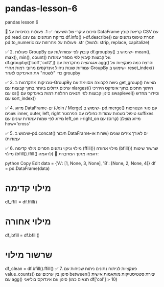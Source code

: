 # pandas-lesson-6
pandas lesson 6


📘 סיכום עיקרי של השיעור:
✅ 1. פעולות בסיסיות על DataFrame
קריאת קובץ CSV עם pd.read_csv
בדיקת הנתונים עם df.info() ו-df.describe()
המרת טיפוס נתונים עם pd.to_numeric
פעולות על מחרוזות עם .str (למשל: strip, replace, capitalize)

✅ 2. פעולות GroupBy
קיבוץ לפי עמודה/ות עם df.groupby()
שימוש ב- mean(), max(), min(), count() על קבוצות
קיבוץ לפי מספר עמודות: df.groupby(['col1','col2'])
אגגרגציה מתקדמת עם agg() והרצת כמה פונקציות על עמודות שונות
ניהול אינדקסים מרובי רמות אחרי GroupBy
שימוש ב- reset_index() כדי "לשטח" את האינדקס לאחר groupby

✅ 3. טכניקות מתקדמות ב-GroupBy
גישה לקבוצה מסוימת עם get_group()
מציאת ערכים גדולים ביותר בתוך קבוצות עם nlargest()
חיתוך חתכים בתוך אינדקס היררכי עם xs()
סינון קבוצות לפי תנאים
החלפת רמות באינדקס עם swaplevel() וסידור מחדש עם sort_index()

✅ 4. מיזוג DataFrame-ים (Join / Merge)
שימוש ב- pd.merge() עם סוגי הצטרפות שונים: inner, outer, left, right
טיפול בשמות עמודות כפולים עם הפרמטר suffixes
מיזוג לפי שמות עמודות שונים עם left_on ו-right_on
מיזוג מוצלב (קרוס) עם how='cross'

✅ 5. שימוש ב-pd.concat()
חיבור DataFrame-ים לאורך צירים שונים (שורות או עמודות)

✅ 6. מילוי וניקוי נתונים חסרים
מילוי קדימה (ffill())
מילוי אחורה (bfill())
שרשור שיטות מילוי (bfill().ffill() לדוגמה)
🔹 דוגמה מתוך המחברת:

python
Copy
Edit
data = {'A': [1, None, 3, None], 'B': [None, 2, None, 4]}
df = pd.DataFrame(data)

# מילוי קדימה
df_ffill = df.ffill()

# מילוי אחורה
df_bfill = df.bfill()

# שרשור מילוי
df_clean = df.bfill().ffill()
✅ 7. פונקציות לניתוח נתונים
ניתוח שכיחות עם value_counts()
סינון בין ערכים עם between()
יצירת סטטיסטיקות מותאמות אישית עם agg()
סינון עם אינדוקס בוליאני (תנאים כמו df['col'] > 10)

